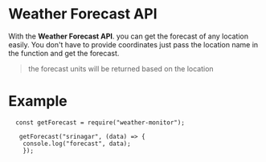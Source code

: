 # Weather Forecast API

With the **Weather Forecast API**. you can get the forecast of any location easily. You don't have to provide coordinates just pass the location name in the function and get the forecast.

> the forecast units will be returned based on the location

# Example

      const getForecast = require("weather-monitor");

       getForecast("srinagar", (data) => {
      	console.log("forecast", data);
      	});
